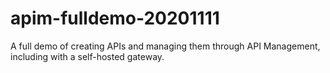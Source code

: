 # apim-fulldemo-20201111
A full demo of creating APIs and managing them through API Management, including with a self-hosted gateway.
